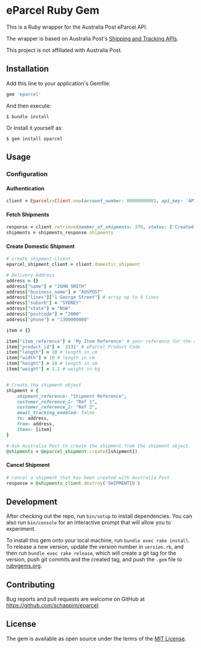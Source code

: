 # eParcel Ruby Gem

This is a Ruby wrapper for the Australia Post eParcel API.

The wrapper is based on Australia Post's [Shipping and Tracking APIs](https://developers.auspost.com.au/docs/reference).

This project is not affiliated with Australia Post.

## Installation

Add this line to your application's Gemfile:

```ruby
gem 'eparcel'
```

And then execute:

    $ bundle install

Or install it yourself as:

    $ gem install eparcel

## Usage

### Configuration
    


#### Authentication
```ruby
client = Eparcel::Client.new(account_number: 00000000001, api_key: 'API KEY', api_password: 'YOUR PASSWORD', sandbox: true)
```

#### Fetch Shipments
```ruby
response = client.retrieve(number_of_shipments: 370, status: ['Created'])
shipments = shipments_response.shipments
```

#### Create Domestic Shipment
```ruby
# create shipment client
eparcel_shipment_client = client.domestic_shipment

# Delivery Address
address = {}
address["name"] = "JOHN SMITH"
address["business_name"] = "AUSPOST"
address["lines"]["1 George Street"] # array up to 4 lines
address["suburb"] = "SYDNEY"
address["state"] = "NSW"
address["postcode"] = "2000"
address["phone"] = "1300000000"

item = {}

item["item_reference"] = 'My Item Reference' # your reference for the article
item["product_id"] = 'J131' # eParcel Product Code
item["length"] = 10 # length in cm
item["width"] = 10 # length in cm
item["height"] = 10 # length in cm
item["weight"] = 1.2 # weight in kg


# Create the shipment object
shipment = {
	shipment_reference: "Shipment Reference",
	customer_reference_1: "Ref 1",
	customer_reference_2: "Ref 2",
	email_tracking_enabled: false
	to: address, 
    from: address,
	items: [item]
}

# Ask Australia Post to create the shipment from the shipment object. 
@shipments = @eparcel_shipment.create([shipment])
```

#### Cancel Shipment
```ruby
# cancel a shipment that has been created with Australia Post
response = @shipments_client.destroy('SHIPMENTID')
```


## Development

After checking out the repo, run `bin/setup` to install dependencies. You can also run `bin/console` for an interactive prompt that will allow you to experiment.

To install this gem onto your local machine, run `bundle exec rake install`. To release a new version, update the version number in `version.rb`, and then run `bundle exec rake release`, which will create a git tag for the version, push git commits and the created tag, and push the `.gem` file to [rubygems.org](https://rubygems.org).

## Contributing

Bug reports and pull requests are welcome on GitHub at https://github.com/schappim/eparcel.

## License

The gem is available as open source under the terms of the [MIT License](https://opensource.org/licenses/MIT).
